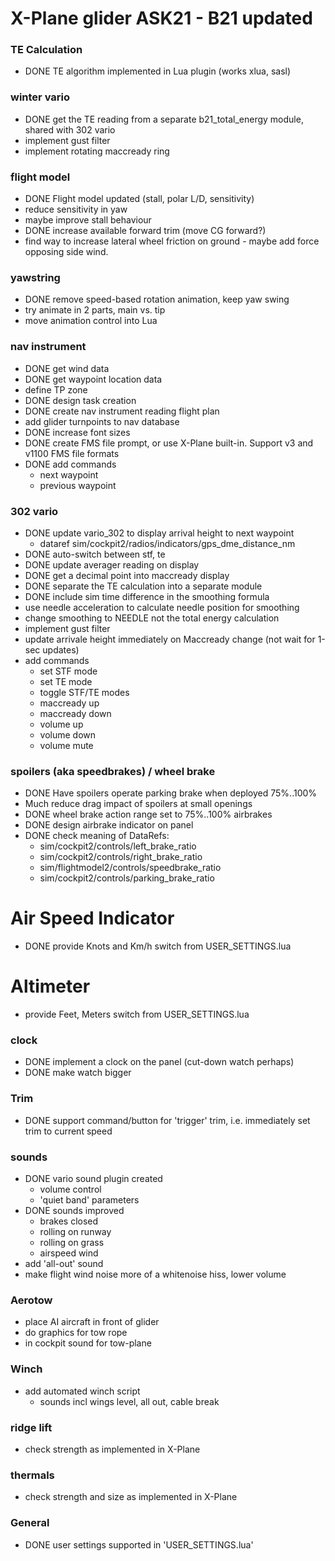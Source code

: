 # X-Plane glider ASK21 - B21 updated


### TE Calculation

* DONE TE algorithm implemented in Lua plugin (works xlua, sasl)

### winter vario

* DONE get the TE reading from a separate b21_total_energy module, shared with 302 vario
* implement gust filter
* implement rotating maccready ring

### flight model

* DONE Flight model updated (stall, polar L/D, sensitivity)
* reduce sensitivity in yaw
* maybe improve stall behaviour
* DONE increase available forward trim (move CG forward?)
* find way to increase lateral wheel friction on ground - maybe add force opposing side wind.

### yawstring

* DONE remove speed-based rotation animation, keep yaw swing
* try animate in 2 parts, main vs. tip
* move animation control into Lua

### nav instrument

* DONE get wind data
* DONE get waypoint location data
* define TP zone
* DONE design task creation
* DONE create nav instrument reading flight plan
* add glider turnpoints to nav database
* DONE increase font sizes
* DONE create FMS file prompt, or use X-Plane built-in. Support v3 and v1100 FMS file formats
* DONE add commands
  - next waypoint
  - previous waypoint

### 302 vario

* DONE update vario_302 to display arrival height to next waypoint
  - dataref sim/cockpit2/radios/indicators/gps_dme_distance_nm
* DONE auto-switch between stf, te
* DONE update averager reading on display
* DONE get a decimal point into maccready display
* DONE separate the TE calculation into a separate module
* DONE include sim time difference in the smoothing formula
* use needle acceleration to calculate needle position for smoothing
* change smoothing to NEEDLE not the total energy calculation
* implement gust filter
* update arrivale height immediately on Maccready change (not wait for 1-sec updates)
* add commands
  - set STF mode
  - set TE mode
  - toggle STF/TE modes
  - maccready up
  - maccready down
  - volume up
  - volume down
  - volume mute

### spoilers (aka speedbrakes) / wheel brake

* DONE Have spoilers operate parking brake when deployed 75%..100%
* Much reduce drag impact of spoilers at small openings
* DONE wheel brake action range set to 75%..100% airbrakes
* DONE design airbrake indicator on panel
* DONE check meaning of DataRefs:
  - sim/cockpit2/controls/left_brake_ratio
  - sim/cockpit2/controls/right_brake_ratio
  - sim/flightmodel2/controls/speedbrake_ratio
  - sim/cockpit2/controls/parking_brake_ratio


# Air Speed Indicator

* DONE provide Knots and Km/h switch from USER_SETTINGS.lua

# Altimeter

* provide Feet, Meters switch from USER_SETTINGS.lua

### clock

* DONE implement a clock on the panel (cut-down watch perhaps)
* DONE make watch bigger

### Trim

* DONE support command/button for 'trigger' trim, i.e. immediately set trim to current speed

### sounds

* DONE vario sound plugin created
  - volume control
  - 'quiet band' parameters
* DONE sounds improved
  - brakes closed
  - rolling on runway
  - rolling on grass
  - airspeed wind
* add 'all-out' sound
* make flight wind noise more of a whitenoise hiss, lower volume

### Aerotow

* place AI aircraft in front of glider
* do graphics for tow rope
* in cockpit sound for tow-plane

### Winch

* add automated winch script
  - sounds incl wings level, all out, cable break

### ridge lift

* check strength as implemented in X-Plane

### thermals

* check strength and size as implemented in X-Plane

### General

* DONE user settings supported in 'USER_SETTINGS.lua'
